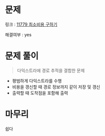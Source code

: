 # 문제
링크 : [11779 최소비용 구하기](https://www.acmicpc.net/problem/11779)

해결여부 : yes

# 문제 풀이
> 다익스트라에 경로 추적을 결합한 문제
- 평범하게 다익스트라를 수행
- 비용을 갱신할 때 경로 정보까지 같이 저장 및 갱신
- 출력할 때 도착점을 포함해 출력

# 마무리
쉽다